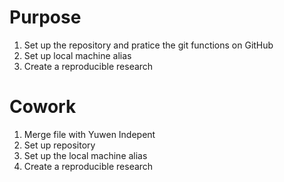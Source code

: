 # Purpose
1. Set up the repository and pratice the git functions on GitHub
2. Set up local machine alias
3. Create a reproducible research

# Cowork
1. Merge file with Yuwen
Indepent
2. Set up repository
3. Set up the local machine alias
4. Create a reproducible research
